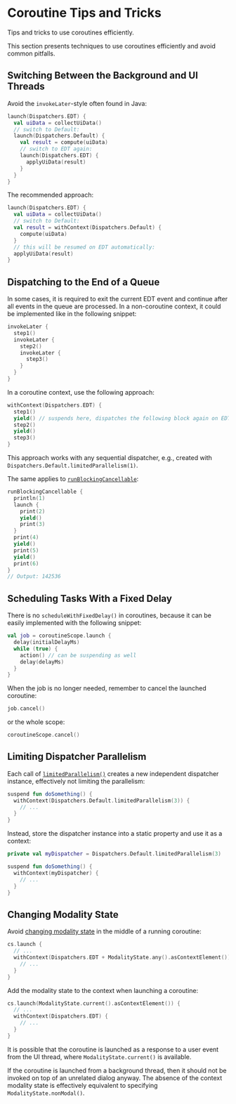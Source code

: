 <!-- Copyright 2000-2024 JetBrains s.r.o. and contributors. Use of this source code is governed by the Apache 2.0 license. -->

# Coroutine Tips and Tricks

<link-summary id="link-summary">Tips and tricks to use coroutines efficiently.</link-summary>

<include from="coroutines_snippets.md" element-id="learnCoroutines"/>

This section presents techniques to use coroutines efficiently and avoid common pitfalls.

## Switching Between the Background and UI Threads

Avoid the `invokeLater`-style often found in Java:

```kotlin
launch(Dispatchers.EDT) {
  val uiData = collectUiData()
  // switch to Default:
  launch(Dispatchers.Default) {
    val result = compute(uiData)
    // switch to EDT again:
    launch(Dispatchers.EDT) {
      applyUiData(result)
    }
  }
}
```

The recommended approach:

```kotlin
launch(Dispatchers.EDT) {
  val uiData = collectUiData()
  // switch to Default:
  val result = withContext(Dispatchers.Default) {
    compute(uiData)
  }
  // this will be resumed on EDT automatically:
  applyUiData(result)
}
```

## Dispatching to the End of a Queue

In some cases, it is required to exit the current EDT event and continue after all events in the queue are processed.
In a non-coroutine context, it could be implemented like in the following snippet:

```kotlin
invokeLater {
  step1()
  invokeLater {
    step2()
    invokeLater {
      step3()
    }
  }
}
```

In a coroutine context, use the following approach:

```kotlin
withContext(Dispatchers.EDT) {
  step1()
  yield() // suspends here, dispatches the following block again on EDT
  step2()
  yield()
  step3()
}
```

This approach works with any sequential dispatcher, e.g., created with `Dispatchers.Default.limitedParallelism(1)`.

The same applies to [`runBlockingCancellable`](launching_coroutines.md#using-runblockingcancellable):

```kotlin
runBlockingCancellable {
  println(1)
  launch {
    print(2)
    yield()
    print(3)
  }
  print(4)
  yield()
  print(5)
  yield()
  print(6)
}
// Output: 142536
```

## Scheduling Tasks With a Fixed Delay

There is no `scheduleWithFixedDelay()` in coroutines, because it can be easily implemented with the following snippet:

```kotlin
val job = coroutineScope.launch {
  delay(initialDelayMs)
  while (true) {
    action() // can be suspending as well
    delay(delayMs)
  }
}
```

When the job is no longer needed, remember to cancel the launched coroutine:
```kotlin
job.cancel()
```
or the whole scope:
```kotlin
coroutineScope.cancel()
```

## Limiting Dispatcher Parallelism

Each call of [`limitedParallelism()`](https://kotlinlang.org/api/kotlinx.coroutines/kotlinx-coroutines-core/kotlinx.coroutines/-coroutine-dispatcher/limited-parallelism.html) creates a new independent dispatcher instance, effectively not limiting the parallelism:

```kotlin
suspend fun doSomething() {
  withContext(Dispatchers.Default.limitedParallelism(3)) {
    // ...
  }
}
```

Instead, store the dispatcher instance into a static property and use it as a context:

```kotlin
private val myDispatcher = Dispatchers.Default.limitedParallelism(3)

suspend fun doSomething() {
  withContext(myDispatcher) {
    // ...
  }
}
```

## Changing Modality State

Avoid [changing modality state](general_threading_rules.md#modality-and-invokelater) in the middle of a running coroutine:

```kotlin
cs.launch {
  // ...
  withContext(Dispatchers.EDT + ModalityState.any().asContextElement()) {
    // ...
  }
}
```

Add the modality state to the context when launching a coroutine:

```kotlin
cs.launch(ModalityState.current().asContextElement()) {
  // ...
  withContext(Dispatchers.EDT) {
    // ...
  }
}
```

It is possible that the coroutine is launched as a response to a user event from the UI thread, where `ModalityState.current()` is available.

If the coroutine is launched from a background thread, then it should not be invoked on top of an unrelated dialog anyway.
The absence of the context modality state is effectively equivalent to specifying `ModalityState.nonModal()`.
